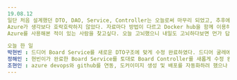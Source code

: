 ```yaml
---
19.08.12
일단 처음 설계했던 DTO, DAO, Service, Controller는 오늘로써 마무리 되었고, 추후에 수정의 필요성이 느껴지는 부분은 그때 가서 수정하는걸로.
Azure가 생각보다 호락호락하지 않았다. 자료마다 방법이 다르고 Docker hub을 함께 이용하려고 했으나 두 녀석 모두 호락호락하지 않다. build를 해보아도 계속되는 Build fail. 
Azure를 사용해본 적이 있는 사람을 찾고싶다. 오늘 고뇌했으니 내일도 고뇌하다보면 먼가 답이 나오지 않을까 자그마한 기대를 걸어본다. 

오늘 한 일
박현빈 : 드디어 Board Service를 새로운 DTO구조에 맞게 수정 완료하였다. 드디어 굴레에서 벗어난 느낌이다. 하지만 얘기하다보면 계속 수정사항이 조금씩 발견된다. 그리고 Azure는 제대로 공부하고 진행을 해봐야 할 거 같은 느낌이 든다.
정해인 : 현빈이가 완료한 Board Service를 토대로 Board Controller를 새롭게 수정 완료하였다. Azure는 와 이건 도저히 뭔지 모르겠다. 와 지금 내가 뭐하는 건지 모르겠다. 
조현인 : azure devops와 github를 연동, 도커이미지 생성 및 배포를 자동화하려 했으나 azure와 도커에 대한 이해력이 부족해 실패하였다.
---
```

